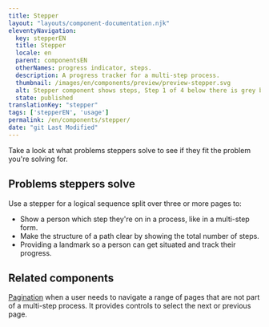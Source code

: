 ```yaml
---
title: Stepper
layout: "layouts/component-documentation.njk"
eleventyNavigation:
  key: stepperEN
  title: Stepper
  locale: en
  parent: componentsEN
  otherNames: progress indicator, steps.
  description: A progress tracker for a multi-step process.
  thumbnail: /images/en/components/preview/preview-stepper.svg
  alt: Stepper component shows steps, Step 1 of 4 below there is grey box representing the title of the page.
  state: published
translationKey: "stepper"
tags: ['stepperEN', 'usage']
permalink: /en/components/stepper/
date: "git Last Modified"
---
```


Take a look at what problems steppers solve to see if they fit the problem you're solving for.

## Problems steppers solve

Use a stepper for a logical sequence split over three or more pages to:

- Show a person which step they're on in a process, like in a multi-step form.
- Make the structure of a path clear by showing the total number of steps.
- Providing a landmark so a person can get situated and track their progress.

<article class="bg-full-width bg-primary text-light pt-500 pb-400 my-500">
  <h2 class="mt-0 mb-400">Related components</h2>

  <a href="{{ links.pagination }}" class="link-light">Pagination</a> when a user needs to navigate a range of pages that are not part of a multi-step process. It provides controls to select the next or previous page.
</article>
